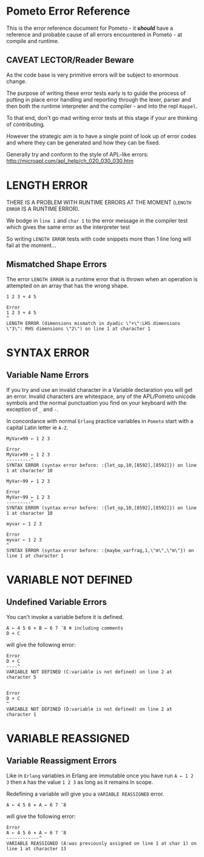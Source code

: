 # Pometo Error Reference

This is the error reference document for Pometo - it ***should*** have a reference and probable cause of all errors encountered in Pometo - at compile and runtime.

## CAVEAT LECTOR/Reader Beware

As the code base is very primitive errors will be subject to enormous change.

The purpose of writing these error tests early is to guide the process of putting in place error handling and reporting through the lexer, parser and then both the runtime interpreter and the compiler - and into the repl `Rappel`.

To that end, don't go mad writing error tests at this stage if your are thinking of contributing.

However the strategic aim is to have a single point of look up of error codes and where they can be generated and how they can be fixed.

Generally try and conform to the style of APL-like errors:
http://microapl.com/apl_help/ch_020_030_030.htm

# LENGTH ERROR

THERE IS A PROBLEM WITH RUNTIME ERRORS AT THE MOMENT (`LENGTH ERROR` IS A RUNTIME ERROR).

We bodge in `line 1` and `char 1` to the error message in the compiler test which gives the same error as the interpreter test

So writing `LENGTH ERROR` tests with code snippets more than 1 line long will fail at the moment...

## Mismatched Shape Errors

The error `LENGTH ERROR` is a runtime error that is thrown when an operation is attempted on an array that has the wrong shape.

```pometo
1 2 3 + 4 5
```

```pometo_results
Error
1 2 3 + 4 5
^
LENGTH ERROR (dimensions mismatch in dyadic \"+\":LHS dimensions \"3\": RHS dimensions \"2\") on line 1 at character 1
```

# SYNTAX ERROR

## Variable Name Errors

If you try and use an invalid character in a Variable declaration you will get an error. Invalid characters are whitespace, any of the APL/Pometo unicode symbols and the normal punctuation you find on your keyboard with the exception of `_` and `-`.

In concordance with normal `Erlang` practice variables in `Pometo` start with a capital Latin letter ie `A-Z`.

```pometo
MyVar≠99 ← 1 2 3
```

```pometo_results
Error
MyVar≠99 ← 1 2 3
---------^
SYNTAX ERROR (syntax error before: :{let_op,10,[8592],[8592]}) on line 1 at character 10
```

```pometo
MyVar~99 ← 1 2 3
```

```pometo_results
Error
MyVar~99 ← 1 2 3
---------^
SYNTAX ERROR (syntax error before: :{let_op,10,[8592],[8592]}) on line 1 at character 10
```

```pometo
myvar ← 1 2 3
```

```pometo_results
Error
myvar ← 1 2 3
^
SYNTAX ERROR (syntax error before: :{maybe_varfrag,1,\"m\",\"m\"}) on line 1 at character 1
```

# VARIABLE NOT DEFINED

## Undefined Variable Errors

You can't invoke a variable before it is defined.

```pometo
A ← 4 5 6 ⋄ B ← 6 7 ¯8 ⍝ including comments
D + C
```

will give the following error:

```pometo_results
Error
D + C
----^
VARIABLE NOT DEFINED (C:variable is not defined) on line 2 at character 5


Error
D + C
^
VARIABLE NOT DEFINED (D:variable is not defined) on line 2 at character 1
```

# VARIABLE REASSIGNED

## Variable Reassigment Errors

Like in `Erlang` variables in Erlang are immutable once you have run `A ← 1 2 3` then `A` has the value `1 2 3` as long as it remains in scope.

Redefining a variable will give you a `VARIABLE REASSIGNED` error.

```pometo
A ← 4 5 6 ⋄ A ← 6 7 ¯8
```

will give the following error:

```pometo_results
Error
A ← 4 5 6 ⋄ A ← 6 7 ¯8
------------^
VARIABLE REASSIGNED (A:was previously assigned on line 1 at char 1) on line 1 at character 13
```
